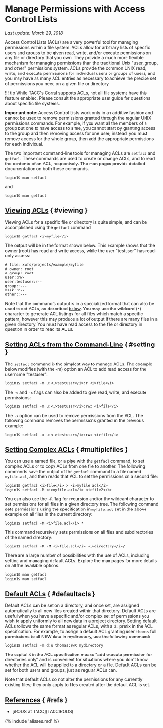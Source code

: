 # Manage Permissions with Access Control Lists
*Last update: March 29, 2018* 

Access Control Lists (ACLs) are a very powerful tool for managing permissions within a file system. ACLs allow for arbitrary lists of specific users and groups to be given read, write, and/or execute permissions on any file or directory that you own. They provide a much more flexible mechanism for managing permissions than the traditional Unix "user, group, and other" permissions system.  ACLs provide the common UNIX read, write, and execute permissions for individual users or groups of users, and you may have as many ACL entries as necessary to achieve the precise set of permissions you need on a given file or directory. 

!!! tip
	While TACC's <a href="../../hpc/corral">Corral</a> supports ACLs, not all file systems have this feature enabled. Please consult the appropriate user guide for questions about specific file systems.

**Important note**: Access Control Lists work only in an additive fashion and cannot be used to remove permissions granted through the regular UNIX permissions commands. For example, if you want all the members of a group but one to have access to a file, you cannot start by granting access to the group and then removing access for one user; instead, you must remove access for the whole group, then add the appropriate permissions for each individual. 

The two important command-line tools for managing ACLs are `setfacl` and `getfacl`. These commands are used to create or change ACLs, and to read the contents of an ACL, respectively. The man pages provide detailed documentation on both these commands. 

```cmd-line
login1$ man setfacl
```

and

```cmd-line
login1$ man getfacl
```

## [Viewing ACLs](#viewing) { #viewing }

Viewing ACLs for a specific file or directory is quite simple, and can be accomplished using the `getfacl` command:

```cmd-line
login1$ getfacl <i>myfile</i>
```

The output will be in the format shown below.  This example shows that the owner (root) has read and write access, while the user "testuser" has read-only access:

	# file: xwfs/projects/example/myfile
	# owner: root
	# group: root
	user::rw-
	user:testuser:r--
	group::---
	mask::r--
	other::---

Note that the command's output is in a specialized format that can also be used to set ACLs, as described [below](#multiplefiles).  You may use the wildcard (`*`) character to generate ACL listings for all files which match a specific pattern, however this may produce a lot of output if there are many files in a given directory. You must have read access to the file or directory in question in order to read its ACLs.

## [Setting ACLs from the Command-Line](#setting) { #setting }

The `setfacl` command is the simplest way to manage ACLs. The example below modifies (with the -m) option an ACL to add read access for the username "testuser". 

```cmd-line
login1$ setfacl -m u:<i>testuser</i>:r <i>file</i>
```

The `-w` and `-x` flags can also be added to give read, write, and execute permissions:

```cmd-line
login1$ setfacl -m u:<i>testuser</i>:rwx <i>file</i>
```

The `-x` option can be used to remove permissions from the ACL. The following command removes the permissions granted in the previous example:

```cmd-line
login1$ setfacl -x u:<i>testuser</i>:rwx <i>file</i>
```


## [Setting Complex ACLs](#multiplefiles) { #multiplefiles }

You can use a named file, or a pipe with the `getfacl` command, to set complex ACLs or to copy ACLs from one file to another. The following commands save the output of the `getfacl` command to a file named `myfile.acl`, and then reads that ACL to set the permissions on a second file:

```cmd-line
login1$ getfacl <i>file</i> > <i>myfile.acl</i>
login1$ setfacl -M <i>myfile.acl</i> <i>file2</i>
```

You can also use the `-R` flag for recursion and/or the wildcard character to set permissions for all files in a given directory tree.  The following command sets permissions using the specification in `myfile.acl` set in the above example on all files in the current directory:

```cmd-line
login1$ setfacl -M <i>file.acl</i> *
```

This command  recursively sets permissions on all files and subdirectories of the named directory:

```cmd-line
login1$ setfacl -R -M <i>file.acl</i> <i>directory</i>/
```

There are a large number of possibilities with the use of ACLs, including setting and managing default ACLs. Explore the man pages for more details on all the available options.

```cmd-line
login1$ man getfacl
login1$ man setfacl
```

## [Default ACLs](#defaultacls) { #defaultacls }

Default ACLs can be set on a directory, and once set, are assigned automatically to all new files created within that directory. Default ACLs are useful when you have a specific and/or complex set of permissions you wish to apply uniformly to all new data in a project directory. Setting default ACLs follows the same format as regular ACLs, with a `d:` prefix in the ACL specification. For example, to assign a default ACL granting user `thomas` full permissions to all NEW data in mydirectory, use the following command:

```cmd-line
login1$ setfacl -m d:u:thomas:rwX mydirectory
```

The capital `X` in the ACL specification means "add execute permission for directories only" and is convenient for situations where you don't know whether the ACL will be applied to a directory or a file. Default ACLs can be set for both users and groups, just as regular ACLs can.

Note that default ACLs do not alter the permissions for any currently existing files; they only apply to files created after the default ACL is set.


## [References](#refs) { #refs }

* [iRODS at TACC][TACCIRODS]

{% include 'aliases.md' %}
